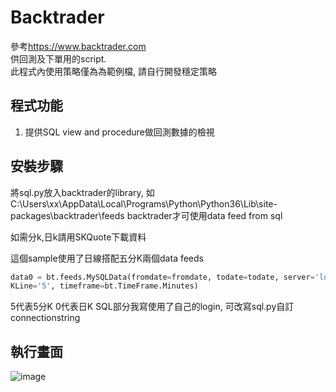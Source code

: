 # Backtrader

參考<https://www.backtrader.com> </br>
供回測及下單用的script. </br>
此程式內使用策略僅為為範例檔, 請自行開發穩定策略

## 程式功能
1. 提供SQL view and procedure做回測數據的檢視

## 安裝步驟
將sql.py放入backtrader的library, 如C:\Users\xx\AppData\Local\Programs\Python\Python36\Lib\site-packages\backtrader\feeds
backtrader才可使用data feed from sql

如需分k,日k請用SKQuote下載資料

這個sample使用了日線搭配五分K兩個data feeds
```python
data0 = bt.feeds.MySQLData(fromdate=fromdate, todate=todate, server='localhost', username='trader', password='trader', stockID='TX00', 
KLine='5', timeframe=bt.TimeFrame.Minutes)
```
5代表5分K
0代表日K
SQL部分我寫使用了自己的login, 可改寫sql.py自訂connectionstring

## 執行畫面
![image](https://github.com/hanyang0721/Backtrader/blob/master/strat.PNG)
